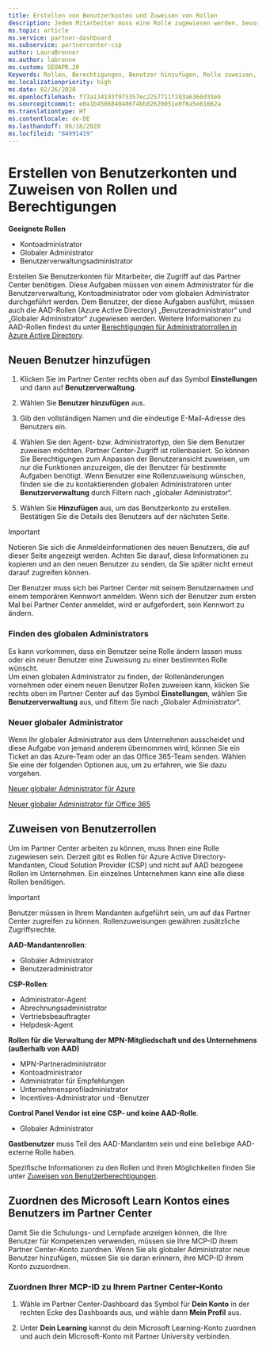 ```yaml
---
title: Erstellen von Benutzerkonten und Zuweisen von Rollen
description: Jedem Mitarbeiter muss eine Rolle zugewiesen werden, bevor er auf das Partner Center zugreifen kann. Erfahren Sie, wie Sie Benutzerkonten erstellen, Rollen zuweisen und Berechtigungen festlegen.
ms.topic: article
ms.service: partner-dashboard
ms.subservice: partnercenter-csp
author: LauraBrenner
ms.author: labrenne
ms.custom: SEOAPR.20
Keywords: Rollen, Berechtigungen, Benutzer hinzufügen, Rolle zuweisen, Administrator, Agent
ms.localizationpriority: high
ms.date: 02/26/2020
ms.openlocfilehash: f73a134193f975357ec2257711f283a6360d33eb
ms.sourcegitcommit: e0a1b4506840486f4bb82620051e0f6a5e81662a
ms.translationtype: HT
ms.contentlocale: de-DE
ms.lasthandoff: 06/18/2020
ms.locfileid: "84991419"
---
```

# <a name="create-user-accounts-and-assign-roles-and-permissions"></a>Erstellen von Benutzerkonten und Zuweisen von Rollen und Berechtigungen

**Geeignete Rollen**

- Kontoadministrator
- Globaler Administrator
- Benutzerverwaltungsadministrator

Erstellen Sie Benutzerkonten für Mitarbeiter, die Zugriff auf das Partner Center benötigen. Diese Aufgaben müssen von einem Administrator für die Benutzerverwaltung, Kontoadministrator oder vom globalen Administrator durchgeführt werden. Dem Benutzer, der diese Aufgaben ausführt, müssen auch die AAD-Rollen (Azure Active Directory) „Benutzeradministrator“ und „Globaler Administrator“ zugewiesen werden. Weitere Informationen zu AAD-Rollen findest du unter [Berechtigungen für Administratorrollen in Azure Active Directory](https://docs.microsoft.com/azure/active-directory/users-groups-roles/directory-assign-admin-roles).


## <a name="add-a-new-user"></a>Neuen Benutzer hinzufügen

1. Klicken Sie im Partner Center rechts oben auf das Symbol **Einstellungen** und dann auf **Benutzerverwaltung**.

2. Wählen Sie **Benutzer hinzufügen** aus.

3. Gib den vollständigen Namen und die eindeutige E-Mail-Adresse des Benutzers ein.

4. Wählen Sie den Agent- bzw. Administratortyp, den Sie dem Benutzer zuweisen möchten. Partner Center-Zugriff ist rollenbasiert. So können Sie Berechtigungen zum Anpassen der Benutzeransicht zuweisen, um nur die Funktionen anzuzeigen, die der Benutzer für bestimmte Aufgaben benötigt.  Wenn Benutzer eine Rollenzuweisung wünschen, finden sie die zu kontaktierenden globalen Administratoren unter **Benutzerverwaltung** durch Filtern nach „globaler Administrator“.

5. Wählen Sie **Hinzufügen** aus, um das Benutzerkonto zu erstellen. Bestätigen Sie die Details des Benutzers auf der nächsten Seite.

> [!IMPORTANT]  
> Notieren Sie sich die Anmeldeinformationen des neuen Benutzers, die auf dieser Seite angezeigt werden. Achten Sie darauf, diese Informationen zu kopieren und an den neuen Benutzer zu senden, da Sie später nicht erneut darauf zugreifen können. 


Der Benutzer muss sich bei Partner Center mit seinem Benutzernamen und einem temporären Kennwort anmelden. Wenn sich der Benutzer zum ersten Mal bei Partner Center anmeldet, wird er aufgefordert, sein Kennwort zu ändern. 


### <a name="find-your-global-admin"></a>Finden des globalen Administrators

Es kann vorkommen, dass ein Benutzer seine Rolle ändern lassen muss oder ein neuer Benutzer eine Zuweisung zu einer bestimmten Rolle wünscht.  
Um einen globalen Administrator zu finden, der Rollenänderungen vornehmen oder einem neuen Benutzer Rollen zuweisen kann, klicken Sie rechts oben im Partner Center auf das Symbol **Einstellungen**, wählen Sie **Benutzerverwaltung** aus, und filtern Sie nach „Globaler Administrator“. 


### <a name="new-global-admin"></a>Neuer globaler Administrator

Wenn Ihr globaler Administrator aus dem Unternehmen ausscheidet und diese Aufgabe von jemand anderem übernommen wird, können Sie ein Ticket an das Azure-Team oder an das Office 365-Team senden. Wählen Sie eine der folgenden Optionen aus, um zu erfahren, wie Sie dazu vorgehen.

[Neuer globaler Administrator für Azure](https://support.microsoft.com/help/4505981/what-to-do-if-the-only-admin-for-your-mpn-program-has-left-the-company)

[Neuer globaler Administrator für Office 365](https://admin.microsoft.com/)


## <a name="assign-user-roles"></a>Zuweisen von Benutzerrollen

Um im Partner Center arbeiten zu können, muss Ihnen eine Rolle zugewiesen sein.  Derzeit gibt es Rollen für Azure Active Directory-Mandanten, Cloud Solution Provider (CSP) und nicht auf AAD bezogene Rollen im Unternehmen. Ein einzelnes Unternehmen kann eine alle diese Rollen benötigen.

>[!Important]
>Benutzer müssen in Ihrem Mandanten aufgeführt sein, um auf das Partner Center zugreifen zu können. Rollenzuweisungen gewähren zusätzliche Zugriffsrechte.


**AAD-Mandantenrollen**:
- Globaler Administrator
- Benutzeradministrator

**CSP-Rollen**:
- Administrator-Agent
- Abrechnungsadministrator
- Vertriebsbeauftragter
- Helpdesk-Agent

**Rollen für die Verwaltung der MPN-Mitgliedschaft und des Unternehmens (außerhalb von AAD)**
- MPN-Partneradministrator
- Kontoadministrator
- Administrator für Empfehlungen
- Unternehmensprofiladministrator
- Incentives-Administrator und -Benutzer

**Control Panel Vendor ist eine CSP- und keine AAD-Rolle**.
- Globaler Administrator

**Gastbenutzer** muss Teil des AAD-Mandanten sein und eine beliebige AAD-externe Rolle haben.

Spezifische Informationen zu den Rollen und ihren Möglichkeiten finden Sie unter [Zuweisen von Benutzerberechtigungen](permissions-overview.md).

## <a name="associate-a-users-microsoft-learn-account-in-partner-center"></a>Zuordnen des Microsoft Learn Kontos eines Benutzers im Partner Center

Damit Sie die Schulungs- und Lernpfade anzeigen können, die Ihre Benutzer für Kompetenzen verwenden, müssen sie Ihre MCP-ID ihrem Partner Center-Konto zuordnen. Wenn Sie als globaler Administrator neue Benutzer hinzufügen, müssen Sie sie daran erinnern, ihre MCP-ID ihrem Konto zuzuordnen. 

### <a name="how-to-associate-your-mcp-id-to-your-partner-center-account"></a>Zuordnen Ihrer MCP-ID zu Ihrem Partner Center-Konto

1. Wähle im Partner Center-Dashboard das Symbol für **Dein Konto** in der rechten Ecke des Dashboards aus, und wähle dann **Mein Profil** aus.

2. Unter **Dein Learning** kannst du dein Microsoft Learning-Konto zuordnen und auch dein Microsoft-Konto mit Partner University verbinden.
